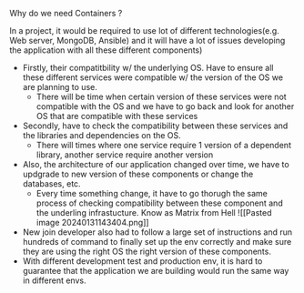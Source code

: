 Why do we need Containers ?

In a project, it would be required to use lot of different technologies(e.g. Web server, MongoDB, Ansible) and it will have a lot of issues developing the application with all these different components)
- Firstly, their compatitbility w/ the underlying OS. Have to ensure all these different services were compatible w/ the version of the OS we are planning to use.
	- There will be time when certain version of these services were not compatible with the OS and we have to go back and look for another OS that are compatible with these services
- Secondly, have to check the compatibility between these services and the libraries and dependencies on the OS. 
	- There will times where one service require 1 version of a dependent library, another service require another version
- Also, the architecture of our application changed over time, we have to updgrade to new version of these components or change the databases, etc.
	- Every time something change, it have to go thorugh the same process of checking compatibility between these component and the underling infrastucture. Know as Matrix from Hell
	![[Pasted image 20240131143404.png]]
- New join developer also had to follow a large set of instructions and run hundreds of command to finally set up the env correctly and make sure they are using the right OS the right version of these components.
- With different development test and production env, it is hard to guarantee that the application we are building would run the same way in different envs.
